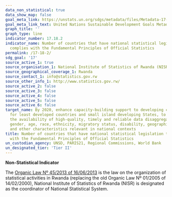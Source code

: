 ```yaml
---
data_non_statistical: true
data_show_map: false
goal_meta_link: https://unstats.un.org/sdgs/metadata/files/Metadata-17-18-02.pdf
goal_meta_link_text: United Nations Sustainable Development Goals Metadata (pdf 468kB)
graph_title: ''
graph_type: line
indicator_number: 17.18.2
indicator_name: Number of countries that have national statistical legislation that
  complies with the Fundamental Principles of Official Statistics
permalink: /17-18-2/
sdg_goal: '17'
source_active_1: true
source_organisation_1: National Institute of Statistics of Rwanda (NISR)
source_geographical_coverage_1: Rwanda
source_contact_1: info@statistics.gov.rw 
source_other_info_1: http://www.statistics.gov.rw/ 
source_active_2: false
source_active_3: false
source_active_4: false
source_active_5: false
source_active_6: false
target_name: By 2020, enhance capacity-building support to developing countries, including
  for least developed countries and small island developing States, to increase significantly
  the availability of high-quality, timely and reliable data disaggregated by income,
  gender, age, race, ethnicity, migratory status, disability, geographic location
  and other characteristics relevant in national contexts
title: Number of countries that have national statistical legislation that complies
  with the Fundamental Principles of Official Statistics
un_custodian_agency: UNSD, PARIS21, Regional Commissions, World Bank
un_designated_tier: 'Tier II'
---
```

**Non-Statistical Indicator**

The [Organic Law Nº 45/2013 of 16/06/2013](http://www.statistics.gov.rw/sites/default/files/publications/031a2a22-05a1-4874-a69a-226ae8b5b7d5/Official_Gazette_no_Special_of_16.06.2013%20%281%29%20%281%29.pdf) is the law on the organization of statistical activities in Rwanda (replacing the old Organic Law Nº 01/2005 of 14/02/2000), National Institute of Statistics of Rwanda (NISR) is designated as the coordinator of National Statistical System.

